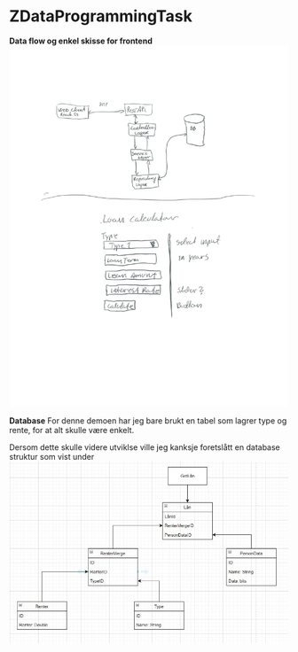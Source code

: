 # ZDataProgrammingTask

**Data flow og enkel skisse for frontend**
![QuickPlan](ZdataQuickPlan.jpg)

**Database**
For denne demoen har jeg bare brukt en tabel som lagrer type og rente, for at alt skulle være enkelt.

Dersom dette skulle videre utviklse ville jeg kanksje foretslått en database struktur som vist under 
![forslagTilVidereUtvikling](forslagTilVidereUtvikling.jpg)
